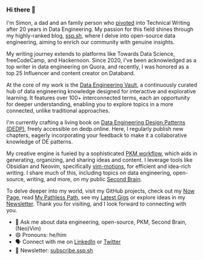 ### Hi there 👋

I'm Simon, a dad and an family person who [pivoted](https://youtu.be/dNASkBuhPy0) into Technical Writing after 20 years in Data Engineering. My passion for this field shines through my highly-ranked blog, [ssp.sh](https://www.ssp.sh/), where I delve into open-source data engineering, aiming to enrich our community with genuine insights.

My writing journey extends to platforms like Towards Data Science, freeCodeCamp, and Hackernoon. Since 2020, I've been acknowledged as a top writer in data engineering on Quora, and recently, I was honored as a top 25 Influencer and content creator on Databand.

At the core of my work is the [Data Engineering Vault](https://www.ssp.sh/brain/data-engineering/), a continuously curated hub of data engineering knowledge designed for interactive and explorative learning. It features over 100+ interconnected terms, each an opportunity for deeper understanding, enabling you to explore topics in a more connected, unlike traditional approaches.

I'm currently crafting a living book on [Data Engineering Design Patterns (DEDP)](https://www.dedp.online/), freely accessible on dedp.online. Here, I regularly publish new chapters, eagerly incorporating your feedback to make it a collaborative knowledge of DE patterns.

My creative engine is fueled by a sophisticated [PKM workflow](https://www.ssp.sh/blog/pkm-workflow-for-a-deeper-life/), which aids in generating, organizing, and sharing ideas and content. I leverage tools like Obsidian and Neovim, specifically [vim-motions](https://www.ssp.sh/blog/why-using-neovim-data-engineer-and-writer-2023/), for efficient and idea-rich writing. I share much of this, including topics on data engineering, open-source, writing, and more, on my public [Second Brain](https://www.ssp.sh/brain/second-brain/).

To delve deeper into my world, visit my GitHub projects, check out my [Now Page](https://now.ssp.sh/), read [My Pathless Path](https://www.ssp.sh/blog/finding-my-pathless-path/), see my [Latest Gigs](https://www.ssp.sh/brain/my-gigs/) or explore ideas in my [Newsletter](https://newsletter.ssp.sh/). Thank you for visiting, and I look forward to connecting with you.

- 💬 Ask me about data engineering, open-source, PKM, Second Brain, (Neo)Vim)
- 😄 Pronouns: he/him
- 🗣 Connect with me on [LinkedIn](https://www.linkedin.com/in/sspaeti/) or [Twitter](https://twitter.com/sspaeti)
- 📩 Newsletter: [subscribe.ssp.sh](https://subscribe.ssp.sh/)

<!-- Does not include sspaeti-com organization where all my stars are :)

<p align="left"> 
  <img alt="Top Langs" height="150px" src="https://github-readme-stats.vercel.app/api/top-langs/?username=sspaeti&layout=compact&show_icons=true&theme=gruvbox&count_private=true" />
  <img alt="github stats" height="150px" src="https://github-readme-stats.vercel.app/api?username=sspaeti&theme=gruvbox&show_icons=true&count_private=true" />
</p>

![](second-brain-ssp.jpeg)
-->
